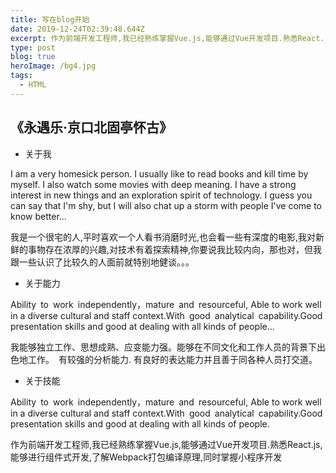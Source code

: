 ```yaml
---
title: 写在blog开始
date: 2019-12-24T02:39:48.644Z
excerpt: 作为前端开发工程师,我已经熟练掌握Vue.js,能够通过Vue开发项目.熟悉React.js,能够进行组件式开发,了解Webpack打包编译原理,同时掌握小程序开发 
type: post
blog: true
heroImage: /bg4.jpg
tags:
  - HTML
---
```


## 《永遇乐·京口北固亭怀古》


- 关于我

I am a very homesick person. I usually like to read books and kill time by myself. I also watch some movies with deep meaning. I have a strong interest in new things and an exploration spirit of technology. I guess you can say that I'm shy, but I will also chat up a storm with people I've come to know better...

我是一个很宅的人,平时喜欢一个人看书消磨时光,也会看一些有深度的电影,我对新鲜的事物存在浓厚的兴趣,对技术有着探索精神,你要说我比较内向，那也对，但我跟一些认识了比较久的人面前就特别地健谈。。。


- 关于能力

Ability to work independently，mature and resourceful,  Able to work well in a diverse cultural and staff context.With good analytical capability.Good presentation skills and good at dealing with all kinds of people...

我能够独立工作、思想成熟、应变能力强。能够在不同文化和工作人员的背景下出色地工作。 有较强的分析能力. 有良好的表达能力并且善于同各种人员打交道。


- 关于技能

Ability to work independently，mature and resourceful,  Able to work well in a diverse cultural and staff context.With good analytical capability.Good presentation skills and good at dealing with all kinds of people.

作为前端开发工程师,我已经熟练掌握Vue.js,能够通过Vue开发项目.熟悉React.js,能够进行组件式开发,了解Webpack打包编译原理,同时掌握小程序开发